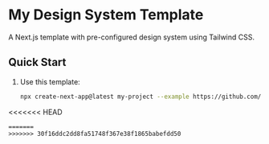 # My Design System Template

A Next.js template with pre-configured design system using Tailwind CSS.

## Quick Start

1. Use this template:
   ```bash
   npx create-next-app@latest my-project --example https://github.com/yourusername/nextjs-design-system-template
<<<<<<< HEAD
   ```
=======
>>>>>>> 30f16ddc2dd8fa51748f367e38f1865babefdd50
